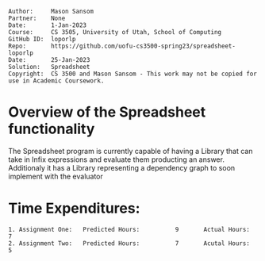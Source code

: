 ```
Author:     Mason Sansom
Partner:    None
Date:       1-Jan-2023
Course:     CS 3505, University of Utah, School of Computing
GitHub ID:  loporlp
Repo:       https://github.com/uofu-cs3500-spring23/spreadsheet-loporlp
Date:       25-Jan-2023
Solution:   Spreadsheet
Copyright:  CS 3500 and Mason Sansom - This work may not be copied for use in Academic Coursework.
```

# Overview of the Spreadsheet functionality

The Spreadsheet program is currently capable of having a Library that can take in Infix
expressions and evaluate them producting an answer. Additionaly it has a Library representing 
a dependency graph to soon implement with the evaluator

# Time Expenditures:
    1. Assignment One:   Predicted Hours:          9       Actual Hours:   7
    2. Assignment Two:   Predicted Hours:          7       Acutal Hours:   5